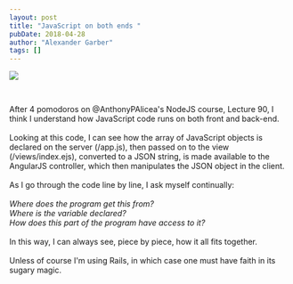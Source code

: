 ```yaml
---
layout: post
title: "JavaScript on both ends "
pubDate: 2018-04-28
author: "Alexander Garber"
tags: []
---
```


<div dir="ltr" style="text-align: left;" trbidi="on">
          <div xmlns="http://www.w3.org/1999/xhtml">
<a href="https://lh3.googleusercontent.com/-5B6bg56C_js/WuPvmlyg3oI/AAAAAAAAaFM/aFRTgYhFFrkLYgC-oyfvIFFveaRvLIlOQCHMYCw/s2560/%255BUNSET%255D" onblur="try {parent.deselectBloggerImageGracefully();} catch(e) {}"><img border="0" src="https://lh3.googleusercontent.com/-5B6bg56C_js/WuPvmlyg3oI/AAAAAAAAaFM/aFRTgYhFFrkLYgC-oyfvIFFveaRvLIlOQCHMYCw/s640/%255BUNSET%255D" style="cursor: hand; cursor: pointer; display: block; margin: 0px auto 10px; text-align: center;"></a><br><br>After
            4 pomodoros on @AnthonyPAlicea's NodeJS course, Lecture 90, I think I understand how JavaScript code runs on both front and back-end.<br><br>Looking at this code, I can see how the array of JavaScript objects is declared on the
            server (/app.js), then passed on to the view (/views/index.ejs), converted to a JSON string, is made available to the AngularJS controller, which then manipulates the JSON object in the client.<br><br>As I go through the code line by
            line, I ask myself continually:<br><br><i>Where does the program get this from?</i><br><i>Where is the variable declared?</i><br><i>How does this part of the program have access to it?</i><br><br>In this way, I can always
            see, piece by piece, how it all fits together.<br><br>Unless of course I'm using Rails, in which case one must have faith in its sugary magic.</div>
        </div>
